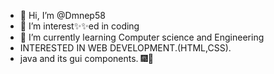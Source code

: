 - 👋 Hi, I’m @Dmnep58
- 👀 I’m interest✨✨ed in coding
- 🌱 I’m currently learning  Computer science and Engineering
- INTERESTED IN WEB DEVELOPMENT.(HTML,CSS).
-  java  and its gui components.
🎆🧨 


<!---
Dmnep58/Dmnep58 is a ✨ special ✨ repository because its `README.md` (this file) appears on your GitHub profile.
You can click the Preview link to take a look at your changes.
--->
